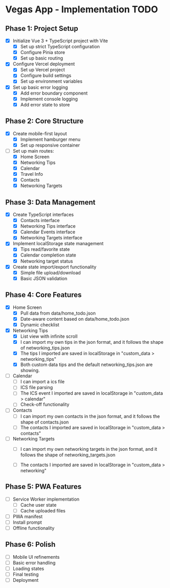 # Vegas App - Implementation TODO

## Phase 1: Project Setup
- [x] Initialize Vue 3 + TypeScript project with Vite
  - [x] Set up strict TypeScript configuration
  - [x] Configure Pinia store
  - [x] Set up basic routing
- [x] Configure Vercel deployment
  - [x] Set up Vercel project
  - [x] Configure build settings
  - [x] Set up environment variables
- [x] Set up basic error logging
  - [x] Add error boundary component
  - [x] Implement console logging
  - [x] Add error state to store

## Phase 2: Core Structure
- [x] Create mobile-first layout
  - [x] Implement hamburger menu
  - [x] Set up responsive container
- [ ] Set up main routes:
  - [x] Home Screen
  - [x] Networking Tips
  - [x] Calendar
  - [x] Travel Info
  - [x] Contacts
  - [x] Networking Targets

## Phase 3: Data Management
- [x] Create TypeScript interfaces
  - [x] Contacts interface
  - [x] Networking Tips interface
  - [x] Calendar Events interface
  - [x] Networking Targets interface
- [x] Implement localStorage state management
  - [x] Tips read/favorite state
  - [x] Calendar completion state
  - [x] Networking target status
- [x] Create state import/export functionality
  - [x] Simple file upload/download
  - [x] Basic JSON validation

## Phase 4: Core Features
- [x] Home Screen
  - [x] Pull data from data/home_todo.json
  - [x] Date-aware content based on data/home_todo.json
  - [x] Dynamic checklist
- [x] Networking Tips
  - [x] List view with infinite scroll
  - [x] I can import my own tips in the json format, and it follows the shape of networking_tips.json
  - [x] The tips I imported are saved in localStorage in "custom_data > networking_tips" 
  - [x] Both custom data tips and the default networking_tips.json are showing.
- [ ] Calendar
  - [ ] I can import a ics file
  - [ ] ICS file parsing
  - [ ] The ICS event I imported are saved in localStorage in "custom_data > calendar" 
  - [ ] Check-off functionality
- [ ] Contacts
  - [ ] I can import my own contacts in the json format, and it follows the shape of contacts.json
  - [ ] The contacts I imported are saved in localStorage in "custom_data > contacts" 
- [ ] Networking Targets
  - [ ] I can import my own networking targets in the json format, and it follows the shape of networking_targets.json
  - [ ] The contacts I imported are saved in localStorage in "custom_data > networking" 


## Phase 5: PWA Features
- [ ] Service Worker implementation
  - [ ] Cache user state
  - [ ] Cache uploaded files
- [ ] PWA manifest
- [ ] Install prompt
- [ ] Offline functionality

## Phase 6: Polish
- [ ] Mobile UI refinements
- [ ] Basic error handling
- [ ] Loading states
- [ ] Final testing
- [ ] Deployment 